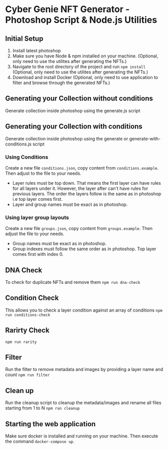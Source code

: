 # Cyber Genie NFT Generator - Photoshop Script & Node.js Utilities

## Initial Setup
1. Install latest photoshop
1. Make sure you have Node & npm installed on your machine. (Optional, only need to use the utilites after generating the NFTs.)
2. Navigate to the root directory of the project and run `npm install` (Optional, only need to use the utilites after generating the NFTs.)
3. Download and install Docker (Optional, only need to use application to filter and browse through the generated NFTs.)

## Generating your Collection without conditions
Generate collection inside photoshop using the generate.js script

## Generating your Collection with conditions
Generate collection inside photoshop using the generate or generate-with-conditions.js script

### Using Conditions
Create a new file `conditions.json`, copy content from `conditions.example`. Then adjust to the file to your needs. 
- Layer rules must be top down. That means the first layer can have rules for all layers under it. However, the layer after can't have rules for previous layers. The order the layers follow is the same as in photoshop i.e top layer comes first.
- Layer and group names must be exact as in photoshop.

### Using layer group layouts
Create a new file `groups.json`, copy content from `groups.example`. Then adjust the file to your needs.
- Group names must be exact as in photoshop.
- Group indexes must follow the same order as in photoshop. Top layer comes first with index 0.

## DNA Check
To check for duplicate NFTs and remove them
`npm run dna-check`

## Condition Check
This allows you to check a layer condition against an array of conditions
`npm run conditions-check`

## Rarirty Check
`npm run rarity`

## Filter
Run the filter to remove metadata and images by providing a layer name and count
`npm run filter`

## Clean up
Run the cleanup script to cleanup the metadata/images and rename all files starting from 1 to N
`npm run cleanup`

## Starting the web application
Make sure docker is installed and running on your machine. Then execute the command `docker-compose up`. 
